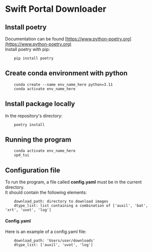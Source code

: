 # Swift Portal Downloader  
## Install poetry  
Documentation can be found [https://www.python-poetry.org](https://www.python-poetry.org)  
Install poetry with pip: 
```
    pip install poetry
```
## Create conda environment with python
```
    conda create --name env_name_here python=3.11
    conda activate env_name_here
```
## Install package locally  
In the repository's directory:
```
    poetry install
```
## Running the program  
```
    conda activate env_name_here
    spd_tui
```
## Configuration file
To run the program, a file called **config.yaml** must be in the current directory.  
It should contain the following elements:
```
    download_path: directory to download images  
    dtype_list: list containing a combination of ['auxil', 'bat', 'xrt', 'uvot', 'log']  
```
#### Config.yaml
Here is an example of a config.yaml file:
```
    download_path: 'Users/user/downloads'
    dtype_list: ['auxil', 'uvot', 'log']  
```
